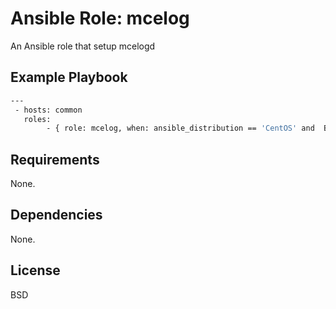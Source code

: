 # Ansible Role: mcelog

An Ansible role that setup mcelogd

## Example Playbook
```sh
---
 - hosts: common
   roles:
        - { role: mcelog, when: ansible_distribution == 'CentOS' and  BareMetal == True }
```
## Requirements

None.

## Dependencies

None.

## License

BSD

